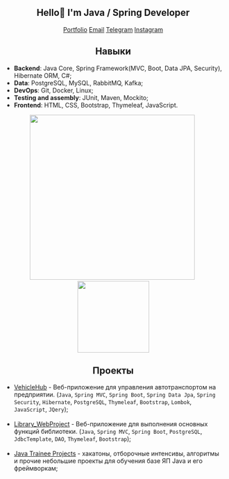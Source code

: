 
<h2 align="center"> Hello👋 I'm Java / Spring Developer</h2>
<p align="center">
  <a href="https://emir1hub.github.io/">Portfolio</a>
  <a href="emir230301@gmail.com">Email</a>
  <a href="https://t.me/cokln">Telegram</a>
  <a href="https://www.instagram.com/luckyonekid">Instagram</a>
</p>

<h2 align="center">Навыки</h2>

* **Backend**: Java Core, Spring Framework(MVC, Boot, Data JPA, Security), Hibernate ORM, C#;
* **Data**: PostgreSQL, MySQL, RabbitMQ, Kafka;
* **DevOps**: Git, Docker, Linux;
* **Testing and assembly**: JUnit, Maven, Mockito;
* **Frontend**: HTML, CSS, Bootstrap, Thymeleaf, JavaScript.

<a>
  <p align="center">
    <img src="https://github-readme-stats.vercel.app/api?username=EMIR1HUB&theme=nightowl&text_color=7dc4fa" width="380"/>&nbsp;
    <img src="https://github-readme-stats.vercel.app/api/top-langs/?username=EMIR1HUB&layout=compact&hide=sass&theme=nightowl&text_color=7dc4fa" height="165"/>
  </p>
</a>

<h2 align="center">Проекты</h2>

- [VehicleHub](https://github.com/EMIR1HUB/FleetHub) - Веб-приложение для управления автотранспортом на предприятии. (`Java`, `Spring MVC`, `Spring Boot`, `Spring Data Jpa`, `Spring Security`, `Hibernate`, `PostgreSQL`, `Thymeleaf`, `Bootstrap`, `Lombok`, `JavaScript`, `JQery`);
<br><br>
- [Library_WebProject](https://github.com/EMIR1HUB/Library_WebProject) - Веб-приложение для выполнения основных функций библиотеки.
(`Java`, `Spring MVC`, `Spring Boot`, `PostgreSQL`, `JdbcTemplate`, `DAO`, `Thymeleaf`, `Bootstrap`);
<br><br>
- [Java Trainee Projects](https://github.com/EMIR1HUB/Java-Trainee-Projects/tree/main) - хакатоны, отборочные интенсивы, алгоритмы и прочие небольшие проекты для обучения базе ЯП Java и его фреймворкам;

